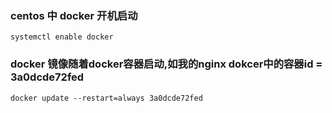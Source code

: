 
### centos 中 docker 开机启动

```
systemctl enable docker
```

### docker 镜像随着docker容器启动,如我的nginx dokcer中的容器id = 3a0dcde72fed
```
docker update --restart=always 3a0dcde72fed  
```
